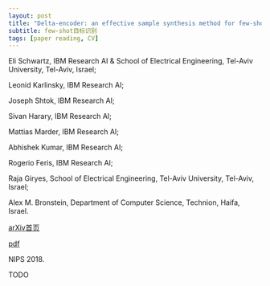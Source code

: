 ```yaml
---
layout: post
title: "Delta-encoder: an effective sample synthesis method for few-shot object recognition"
subtitle: few-shot目标识别
tags: [paper reading, CV]
---
```


Eli Schwartz, IBM Research AI & School of Electrical Engineering, Tel-Aviv University, Tel-Aviv, Israel;

Leonid Karlinsky, IBM Research AI;

Joseph Shtok, IBM Research AI;

Sivan Harary, IBM Research AI;

Mattias Marder, IBM Research AI;

Abhishek Kumar, IBM Research AI;

Rogerio Feris, IBM Research AI;

Raja Giryes, School of Electrical Engineering, Tel-Aviv University, Tel-Aviv, Israel;

Alex M. Bronstein, Department of Computer Science, Technion, Haifa, Israel.

[arXiv首页](https://arxiv.org/abs/1806.04734)

[pdf](https://arxiv.org/pdf/1806.04734.pdf)

NIPS 2018.

TODO
